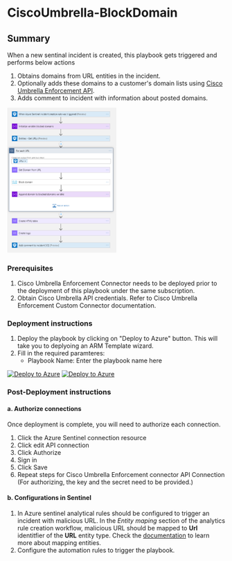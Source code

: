 # CiscoUmbrella-BlockDomain

## Summary

When a new sentinal incident is created, this playbook gets triggered and performs below actions

1. Obtains domains from URL entities in the incident.
2. Optionally adds these domains to a customer's domain lists using [Cisco Umbrella Enforcement API](https://developer.cisco.com/docs/cloud-security/#!enforcement-overview/overview).
3. Adds comment to incident with information about posted domains.

<img src="./playbook_screenshot.png" width="50%"/><br>

### Prerequisites

1. Cisco Umbrella Enforcement Connector needs to be deployed prior to the deployment of this playbook under the same subscription.
2. Obtain Cisco Umbrella API credentials. Refer to Cisco Umbrella Enforcement Custom Connector documentation.

### Deployment instructions

1. Deploy the playbook by clicking on "Deploy to Azure" button. This will take you to deplyoing an ARM Template wizard.
2. Fill in the required paramteres:
    * Playbook Name: Enter the playbook name here

[![Deploy to Azure](https://aka.ms/deploytoazurebutton)](https://portal.azure.com/#create/Microsoft.Template/uri/https%3A%2F%2Fraw.githubusercontent.com%2FAzure%2FAzure-Sentinel%2Fcisco_umbrella_playbooks%2FPlaybooks%2FCiscoUmbrellak%2FPlaybooks%2FCiscoUmbrella-BlockDomain%2Fazuredeploy.json) [![Deploy to Azure](https://aka.ms/deploytoazuregovbutton)](https://portal.azure.us/#create/Microsoft.Template/uri/https%3A%2F%2Fraw.githubusercontent.com%2FAzure%2FAzure-Sentinel%2Fcisco_umbrella_playbooks%2FPlaybooks%2FCiscoUmbrella%2FPlaybooks%2FCiscoUmbrella-BlockDomain%2Fazuredeploy.json)

### Post-Deployment instructions

#### a. Authorize connections

Once deployment is complete, you will need to authorize each connection.

1. Click the Azure Sentinel connection resource
2. Click edit API connection
3. Click Authorize
4. Sign in
5. Click Save
6. Repeat steps for Cisco Umbrella Enforcement connector API Connection (For authorizing, the key and the secret need to be provided.)

#### b. Configurations in Sentinel

1. In Azure sentinel analytical rules should be configured to trigger an incident with malicious URL. In the *Entity maping* section of the analytics rule creation workflow, malicious URL should be mapped to **Url** identitfier of the **URL** entity type. Check the [documentation](https://docs.microsoft.com/en-us/azure/sentinel/map-data-fields-to-entities) to learn more about mapping entities.
2. Configure the automation rules to trigger the playbook.
